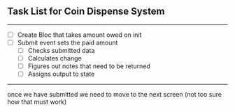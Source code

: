 ## Task List for Coin Dispense System

---

- [ ] Create Bloc that takes amount owed on init
- [ ] Submit event sets the paid amount
  - [ ] Checks submitted data
  - [ ] Calculates change
  - [ ] Figures out notes that need to be returned
  - [ ] Assigns output to state

---

once we have submitted we need to move to the next screen (not too sure how that must work)
